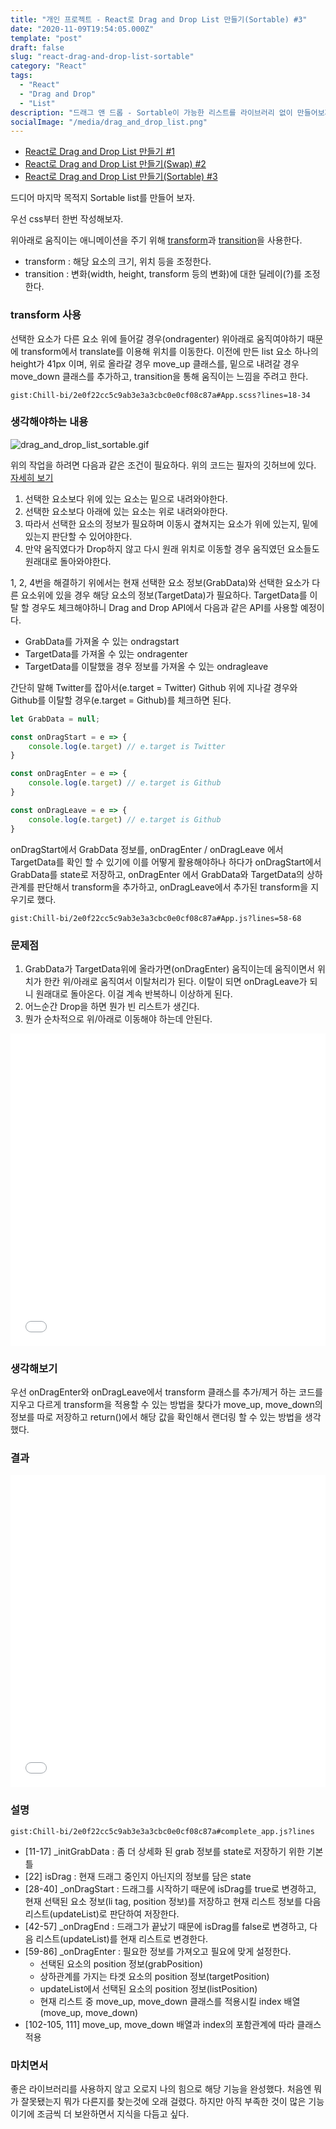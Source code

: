```yaml
---
title: "개인 프로젝트 - React로 Drag and Drop List 만들기(Sortable) #3"
date: "2020-11-09T19:54:05.000Z"
template: "post"
draft: false
slug: "react-drag-and-drop-list-sortable"
category: "React"
tags:
  - "React"
  - "Drag and Drop"
  - "List"
description: "드래그 앤 드롭 - Sortable이 가능한 리스트를 라이브러리 없이 만들어보자."
socialImage: "/media/drag_and_drop_list.png"
---
```


- [React로 Drag and Drop List 만들기 #1](/posts/react-drag-and-drop-list)
- [React로 Drag and Drop List 만들기(Swap) #2](/posts/react-drag-and-drop-list-2)
- [React로 Drag and Drop List 만들기(Sortable) #3](/posts/react-drag-and-drop-list-sortable)

드디어 마지막 목적지 Sortable list를 만들어 보자.

우선 css부터 한번 작성해보자.

위아래로 움직이는 애니메이션을 주기 위해 [transform](https://developer.mozilla.org/ko/docs/Web/CSS/transform)과 [transition](https://developer.mozilla.org/ko/docs/Web/CSS/transition)을 사용한다.

- transform : 해당 요소의 크기, 위치 등을 조정한다.
- transition : 변화(width, height, transform 등의 변화)에 대한 딜레이(?)를 조정한다.

### transform 사용
선택한 요소가 다른 요소 위에 들어갈 경우(ondragenter) 위아래로 움직여야하기 때문에 transform에서 translate를 이용해 위치를 이동한다. 이전에 만든 list 요소 하나의 height가 41px 이며, 위로 올라갈 경우 move\_up 클래스를, 밑으로 내려갈 경우 move\_down 클래스를 추가하고, transition을 통해 움직이는 느낌을 주려고 한다.

`gist:Chill-bi/2e0f22cc5c9ab3e3a3cbc0e0cf08c87a#App.scss?lines=18-34`

### 생각해야하는 내용
![drag_and_drop_list_sortable.gif](/media/drag_and_drop_list_sortable.gif) 

위의 작업을 하려면 다음과 같은 조건이 필요하다. 위의 코드는 필자의 깃허브에 있다. [자세히 보기](https://github.com/Chill-bi/drag_and_drop)

1. 선택한 요소보다 위에 있는 요소는 밑으로 내려와야한다.
2. 선택한 요소보다 아래에 있는 요소는 위로 내려와야한다.
3. 따라서 선택한 요소의 정보가 필요하며 이동시 곂쳐지는 요소가 위에 있는지, 밑에 있는지 판단할 수 있어야한다.
4. 만약 움직였다가 Drop하지 않고 다시 원래 위치로 이동할 경우 움직였던 요소들도 원래대로 돌아와야한다.

1, 2, 4번을 해결하기 위에서는 현재 선택한 요소 정보(GrabData)와 선택한 요소가 다른 요소위에 있을 경우 해당 요소의 정보(TargetData)가 필요하다. TargetData를 이탈 할 경우도 체크해야하니 Drag and Drop API에서 다음과 같은 API를 사용할 예정이다.

- GrabData를 가져올 수 있는 ondragstart
- TargetData를 가져올 수 있는 ondragenter
- TargetData를 이탈했을 경우 정보를 가져올 수 있는 ondragleave

간단히 말해 Twitter를 잡아서(e.target = Twitter) Github 위에 지나갈 경우와 Github를 이탈할 경우(e.target = Github)를 체크하면 된다.

``` js
let GrabData = null;

const onDragStart = e => {
    console.log(e.target) // e.target is Twitter
}

const onDragEnter = e => {
    console.log(e.target) // e.target is Github
}

const onDragLeave = e => {
    console.log(e.target) // e.target is Github
}
```

onDragStart에서 GrabData 정보를, onDragEnter / onDragLeave 에서 TargetData를 확인 할 수 있기에 이를 어떻게 활용해야하나 하다가 onDragStart에서 GrabData를 state로 저장하고, onDragEnter 에서 GrabData와 TargetData의 상하관계를 판단해서 transform을 추가하고, onDragLeave에서 추가된 transform을 지우기로 했다.

`gist:Chill-bi/2e0f22cc5c9ab3e3a3cbc0e0cf08c87a#App.js?lines=58-68`

### 문제점
1. GrabData가 TargetData위에 올라가면(onDragEnter) 움직이는데 움직이면서 위치가 한칸 위/아래로 움직여서 이탈처리가 된다.
이탈이 되면 onDragLeave가 되니 원래대로 돌아온다. 이걸 계속 반복하니 이상하게 된다.
2. 어느순간 Drop을 하면 뭔가 빈 리스트가 생긴다.
3. 뭔가 순차적으로 위/아래로 이동해야 하는데 안된다.


<iframe width="100%" height="500" style="display:block" src="//jsfiddle.net/Chill_bi/aqzsvk04/116/embedded/js,result/dark/" allowfullscreen="allowfullscreen" allowpaymentrequest frameborder="0"></iframe>

### 생각해보기
우선 onDragEnter와 onDragLeave에서 transform 클래스를 추가/제거 하는 코드를 지우고 다르게 transform을 적용할 수 있는 방법을 찾다가 move\_up, move\_down의 정보를 따로 저장하고 return()에서 해당 값을 확인해서 랜더링 할 수 있는 방법을 생각했다.

### 결과
<iframe width="100%" height="500" style="display:block" src="//jsfiddle.net/Chill_bi/aqzsvk04/268/embedded/js,result/dark/" allowfullscreen="allowfullscreen" allowpaymentrequest frameborder="0"></iframe>

### 설명
`gist:Chill-bi/2e0f22cc5c9ab3e3a3cbc0e0cf08c87a#complete_app.js?lines`

- [11-17] _initGrabData : 좀 더 상세화 된 grab 정보를 state로 저장하기 위한 기본 틀
- [22] isDrag : 현재 드래그 중인지 아닌지의 정보를 담은 state
- [28-40] _onDragStart : 드래그를 시작하기 때문에 isDrag를 true로 변경하고, 현재 선택된 요소 정보(li tag, position 정보)를 저장하고 현재 리스트 정보를 다음 리스트(updateList)로 판단하여 저장한다.
- [42-57] _onDragEnd : 드래그가 끝났기 때문에 isDrag를 false로 변경하고, 다음 리스트(updateList)를 현재 리스트로 변경한다.
- [59-86] _onDragEnter : 필요한 정보를 가져오고 필요에 맞게 설정한다.
    - 선택된 요소의 position 정보(grabPosition)
    - 상하관계를 가지는 타겟 요소의 position 정보(targetPosition)
    - updateList에서 선택된 요소의 position 정보(listPosition)
    - 현재 리스트 중 move\_up, move\_down 클래스를 적용시킬 index 배열(move\_up, move\_down)
- [102-105, 111] move\_up, move\_down 배열과 index의 포함관계에 따라 클래스 적용

### 마치면서
좋은 라이브러리를 사용하지 않고 오로지 나의 힘으로 해당 기능을 완성했다. 처음엔 뭐가 잘못됐는지 뭐가 다른지를 찾는것에 오래 걸렸다. 하지만 아직 부족한 것이 많은 기능이기에 조금씩 더 보완하면서 지식을 다듬고 싶다.